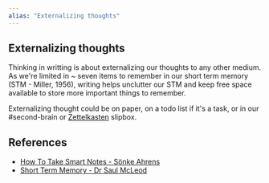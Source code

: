 ```yaml
---
alias: "Externalizing thoughts"
---
```

## Externalizing thoughts

Thinking in writting is about externalizing our thoughts to any other medium. As we're limited in ~ seven items to remember in our short term memory (STM - Miller, 1956), writing helps unclutter our STM and keep free space available to store more important things to remember. 

Externalizing thought could be on paper, on a todo list if it's a task, or in our #second-brain or [Zettelkasten](The%20zettelkasten%20method%20and%20how%20to%20take%20smart%20notes.md) slipbox. 

## References
- [How To Take Smart Notes - Sönke Ahrens](How%20To%20Take%20Smart%20Notes%20-%20Sönke%20Ahrens.md)
- [Short Term Memory - Dr Saul McLeod](https://www.simplypsychology.org/short-term-memory.html)